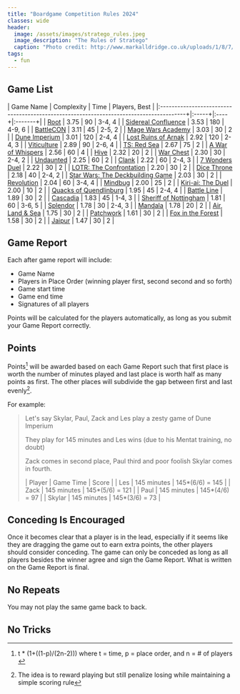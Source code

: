 ```yaml
---
title: "Boardgame Competition Rules 2024"
classes: wide
header:
  image: /assets/images/stratego_rules.jpeg
  image_description: "The Rules of Stratego"
  caption: "Photo credit: http://www.markalldridge.co.uk/uploads/1/8/7/0/18706268/6264212_orig.jpg"
tags: 
  - fun
---
```


## Game List

| Game Name                                                                               | Complexity | Time | Players, Best |
|:---------------------------------------------------------------------------------------+|:-----+|:----+|:-------+|
| [Root](https://boardgamegeek.com/boardgame/237182/root)                                 | 3.75   | 90   | 3-4, 4  |
| [Sidereal Confluence](https://boardgamegeek.com/boardgame/202426/sidereal-confluence)   | 3.53   | 180  | 4-9, 6  |
| [BattleCON](https://boardgamegeek.com/boardgame/123123/battlecon-devastation-of-indines) | 3.11   | 45   | 2-5, 2 |
| [Mage Wars Academy](https://boardgamegeek.com/boardgame/172503/mage-wars-academy)       | 3.03   | 30   | 2       |
| [Dune Imperium](https://boardgamegeek.com/boardgame/316554/dune-imperium)               | 3.01   | 120  | 2-4, 4  |
| [Lost Ruins of Arnak](https://boardgamegeek.com/boardgame/312484/lost-ruins-of-arnak)   | 2.92   | 120  | 2-4, 3  |
| [Viticulture](https://boardgamegeek.com/boardgame/183394/viticulture-essential-edition) | 2.89   | 90   | 2-6, 4  |
| [TS: Red Sea](https://boardgamegeek.com/boardgame/300192/twilight-struggle-red-sea-conflict-horn-africa) | 2.67 | 75 | 2 |
| [A War of Whispers](https://boardgamegeek.com/boardgame/253499/war-whispers)            | 2.56   | 60   | 4       |
| [Hive](https://boardgamegeek.com/boardgame/2655/hive)                                   | 2.32   | 20   | 2       |
| [War Chest](https://boardgamegeek.com/boardgame/249259/war-chest)                       | 2.30   | 30   | 2-4, 2  |
| [Undaunted](https://boardgamegeek.com/boardgame/268864/undaunted-normandy)              | 2.25   | 60   | 2       |
| [Clank](https://boardgamegeek.com/boardgame/201808/clank-deck-building-adventure)       | 2.22   | 60   | 2-4, 3  |
| [7 Wonders Duel](https://boardgamegeek.com/boardgame/173346/7-wonders-duel)             | 2.22   | 30   | 2       |
| [LOTR: The Confrontation](https://boardgamegeek.com/boardgame/18833/lord-rings-confrontation) | 2.20   | 30   | 2       |
| [Dice Throne](https://boardgamegeek.com/boardgame/268201/dice-throne)                   | 2.18   | 40   | 2-4, 2  |
| [Star Wars: The Deckbuilding Game](https://boardgamegeek.com/boardgame/374173/star-wars-the-deckbuilding-game) | 2.03   | 30   | 2  |
| [Revolution](https://boardgamegeek.com/boardgame/34887/revolution)                      | 2.04   | 60   | 3-4, 4  |
| [Mindbug](https://boardgamegeek.com/boardgame/345584/mindbug)                           | 2.00   | 25   | 2       |
| [Kiri-ai: The Duel](https://boardgamegeek.com/boardgame/387769/kiri-ai-duel)            | 2.00   | 10   | 2       |
| [Quacks of Quendlinburg](https://boardgamegeek.com/boardgame/244521/quacks-quedlinburg) | 1.95   | 45   | 2-4, 4  |
| [Battle Line](https://boardgamegeek.com/boardgame/760/battle-line)                      | 1.89   | 30   | 2  |
| [Cascadia](https://boardgamegeek.com/boardgame/295947/cascadia)                         | 1.83   | 45   | 1-4, 3  |
| [Sheriff of Nottingham](https://boardgamegeek.com/boardgame/298638/sheriff-nottingham-2nd-edition) | 1.81   | 60   | 3-6, 5  |
| [Splendor](https://boardgamegeek.com/boardgame/148228/splendor)                         | 1.78   | 30   | 2-4, 3  |
| [Mandala](https://boardgamegeek.com/boardgame/264241/mandala)                           | 1.78   | 20   | 2       |
| [Air, Land & Sea](https://boardgamegeek.com/boardgame/247367/air-land-sea)              | 1.75   | 30   | 2       |
| [Patchwork](https://boardgamegeek.com/boardgame/163412/patchwork)                       | 1.61   | 30   | 2       |
| [Fox in the Forest](https://boardgamegeek.com/boardgame/221965/fox-forest)              | 1.58   | 30   | 2       |
| [Jaipur](https://boardgamegeek.com/boardgame/54043/jaipur)                              | 1.47   | 30   | 2       |

## Game Report
Each after game report will include:
- Game Name
- Players in Place Order (winning player first, second second and so forth)
- Game start time
- Game end time
- Signatures of all players

Points will be calculated for the players automatically, as long as you submit your Game Report correctly.

## Points
Points[^points] will be awarded based on each Game Report such that first place is worth the number of minutes played and last place is worth half as many points as first. The other places will subdivide the gap between first and last evenly[^intent].

For example:
> Let's say Skylar, Paul, Zack and Les play a zesty game of Dune Imperium
>
> They play for 145 minutes and Les wins (due to his Mentat training, no doubt)
>
> Zack comes in second place, Paul third and poor foolish Skylar comes in fourth.
>
> | Player | Game Time   | Score           |
> | Les    | 145 minutes | 145*(6/6) = 145 |
> | Zack   | 145 minutes | 145*(5/6) = 121 |
> | Paul   | 145 minutes | 145*(4/6) = 97  |
> | Skylar | 145 minutes | 145*(3/6) = 73  |

## Conceding Is Encouraged
Once it becomes clear that a player is in the lead, especially if it seems like they are dragging the game out to earn extra points, the other players should consider conceding.
The game can only be conceded as long as all players besides the winner agree and sign the Game Report. What is written on the Game Report is final.

## No Repeats
You may not play the same game back to back.

## No Tricks


[^points]: t * (1+((1-p)/(2n-2))) where t = time, p = place order, and n = # of players [^index]
[^intent]: The idea is to reward playing but still penalize losing while maintaining a simple scoring rule
[^index]: as an example of why 0 indexing is nice, this simplifies to t * (1-(p/(2n-2))) when first place is 0
